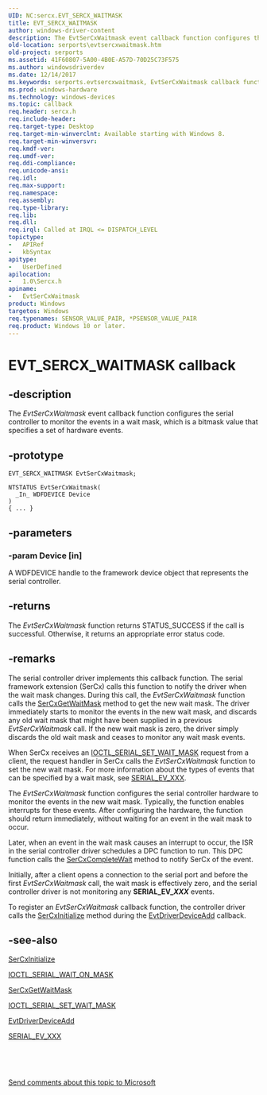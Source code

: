```yaml
---
UID: NC:sercx.EVT_SERCX_WAITMASK
title: EVT_SERCX_WAITMASK
author: windows-driver-content
description: The EvtSerCxWaitmask event callback function configures the serial controller to monitor the events in a wait mask, which is a bitmask value that specifies a set of hardware events.
old-location: serports\evtsercxwaitmask.htm
old-project: serports
ms.assetid: 41F60807-5A00-4B0E-A57D-70D25C73F575
ms.author: windowsdriverdev
ms.date: 12/14/2017
ms.keywords: serports.evtsercxwaitmask, EvtSerCxWaitmask callback function [Serial Ports], EvtSerCxWaitmask, EVT_SERCX_WAITMASK, EVT_SERCX_WAITMASK, 1/EvtSerCxWaitmask
ms.prod: windows-hardware
ms.technology: windows-devices
ms.topic: callback
req.header: sercx.h
req.include-header: 
req.target-type: Desktop
req.target-min-winverclnt: Available starting with Windows 8.
req.target-min-winversvr: 
req.kmdf-ver: 
req.umdf-ver: 
req.ddi-compliance: 
req.unicode-ansi: 
req.idl: 
req.max-support: 
req.namespace: 
req.assembly: 
req.type-library: 
req.lib: 
req.dll: 
req.irql: Called at IRQL <= DISPATCH_LEVEL
topictype:
-	APIRef
-	kbSyntax
apitype:
-	UserDefined
apilocation:
-	1.0\Sercx.h
apiname:
-	EvtSerCxWaitmask
product: Windows
targetos: Windows
req.typenames: SENSOR_VALUE_PAIR, *PSENSOR_VALUE_PAIR
req.product: Windows 10 or later.
---
```


# EVT_SERCX_WAITMASK callback


## -description


The <i>EvtSerCxWaitmask</i> event callback function configures the serial controller to monitor the events in a wait mask, which is a bitmask value that specifies a set of hardware events.


## -prototype


````
EVT_SERCX_WAITMASK EvtSerCxWaitmask;

NTSTATUS EvtSerCxWaitmask(
  _In_ WDFDEVICE Device
)
{ ... }
````


## -parameters




### -param Device [in]

A WDFDEVICE handle to the framework device object that represents the serial controller.


## -returns


The <i>EvtSerCxWaitmask</i> function returns STATUS_SUCCESS if the call is successful. Otherwise, it returns an appropriate error status code.



## -remarks


The serial controller driver implements this callback function. The serial framework extension (SerCx) calls this function to notify the driver when the wait mask changes. During this call, the <i>EvtSerCxWaitmask</i> function calls the <a href="..\sercx\nf-sercx-sercxgetwaitmask.md">SerCxGetWaitMask</a> method to get the new wait mask. The driver immediately starts to monitor the events in the new wait mask, and discards any old wait mask that might have been supplied in a previous <i>EvtSerCxWaitmask</i> call. If the new wait mask is zero, the driver simply discards the old wait mask and ceases to monitor any wait mask events.

When SerCx receives an <a href="..\ntddser\ni-ntddser-ioctl_serial_set_wait_mask.md">IOCTL_SERIAL_SET_WAIT_MASK</a> request from a client, the request handler in SerCx calls the <i>EvtSerCxWaitmask</i> function to set the new wait mask. For more information about the types of events that can be specified by a wait mask, see <a href="https://docs.microsoft.com/en-us/windows-hardware/drivers/serports/peripheral-drivers-for-devices-on-sercx2-managed-serial-ports">SERIAL_EV_XXX</a>.

The <i>EvtSerCxWaitmask</i> function configures the serial controller hardware to monitor the events in the new wait mask. Typically, the function enables interrupts for these events. After configuring the hardware, the function should return immediately, without waiting for an event in the wait mask to occur.

Later, when an event in the wait mask causes an interrupt to occur, the ISR in the serial controller driver schedules a DPC function to run. This DPC function calls the <a href="..\sercx\nf-sercx-sercxcompletewait.md">SerCxCompleteWait</a> method to notify SerCx of the event.

Initially, after a client opens a connection to the serial port and before the first <i>EvtSerCxWaitmask</i> call, the wait mask is effectively zero, and the serial controller driver is not monitoring any <b>SERIAL_EV_<i>XXX</i></b> events.

To register an <i>EvtSerCxWaitmask</i> callback function, the controller driver calls the <a href="..\sercx\nf-sercx-sercxinitialize.md">SerCxInitialize</a> method during the <a href="..\wdfdriver\nc-wdfdriver-evt_wdf_driver_device_add.md">EvtDriverDeviceAdd</a> callback.



## -see-also

<a href="..\sercx\nf-sercx-sercxinitialize.md">SerCxInitialize</a>

<a href="..\ntddser\ni-ntddser-ioctl_serial_wait_on_mask.md">IOCTL_SERIAL_WAIT_ON_MASK</a>

<a href="..\sercx\nf-sercx-sercxgetwaitmask.md">SerCxGetWaitMask</a>

<a href="..\ntddser\ni-ntddser-ioctl_serial_set_wait_mask.md">IOCTL_SERIAL_SET_WAIT_MASK</a>

<a href="..\wdfdriver\nc-wdfdriver-evt_wdf_driver_device_add.md">EvtDriverDeviceAdd</a>

<a href="https://docs.microsoft.com/en-us/windows-hardware/drivers/serports/peripheral-drivers-for-devices-on-sercx2-managed-serial-ports">SERIAL_EV_XXX</a>

 

 

<a href="mailto:wsddocfb@microsoft.com?subject=Documentation%20feedback [serports\serports]:%20EVT_SERCX_WAITMASK callback function%20 RELEASE:%20(12/14/2017)&amp;body=%0A%0APRIVACY STATEMENT%0A%0AWe use your feedback to improve the documentation. We don't use your email address for any other purpose, and we'll remove your email address from our system after the issue that you're reporting is fixed. While we're working to fix this issue, we might send you an email message to ask for more info. Later, we might also send you an email message to let you know that we've addressed your feedback.%0A%0AFor more info about Microsoft's privacy policy, see http://privacy.microsoft.com/en-us/default.aspx." title="Send comments about this topic to Microsoft">Send comments about this topic to Microsoft</a>

